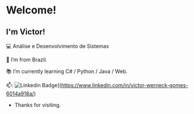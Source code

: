 
 # Welcome!

 

## I'm Victor!

 

:computer: Análise e Desenvolvimento de Sistemas

:house_with_garden: I’m from Brazil.

:books: I’m currently learning C# / Python / Java / Web.


 
📫: ![Linkedin Badge](https://7cfe.congresoforestal.es/sites/all/modules/service_links/images/linkedin.png=LINK_LINKEDIN)](https://www.linkedin.com/in/victor-werneck-gomes-6014a918a/)



- Thanks for visiting.



<!---
VWGomes/VWGomes is a ✨ special ✨ repository because its `README.md` (this file) appears on your GitHub profile.
You can click the Preview link to take a look at your changes.
--->
